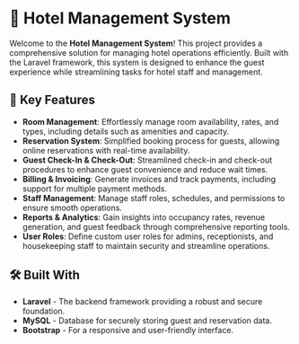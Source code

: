 # 🏨 Hotel Management System

Welcome to the **Hotel Management System**! This project provides a comprehensive solution for managing hotel operations efficiently. Built with the Laravel framework, this system is designed to enhance the guest experience while streamlining tasks for hotel staff and management.

## 🚀 Key Features

- **Room Management**: Effortlessly manage room availability, rates, and types, including details such as amenities and capacity.
- **Reservation System**: Simplified booking process for guests, allowing online reservations with real-time availability.
- **Guest Check-In & Check-Out**: Streamlined check-in and check-out procedures to enhance guest convenience and reduce wait times.
- **Billing & Invoicing**: Generate invoices and track payments, including support for multiple payment methods.
- **Staff Management**: Manage staff roles, schedules, and permissions to ensure smooth operations.
- **Reports & Analytics**: Gain insights into occupancy rates, revenue generation, and guest feedback through comprehensive reporting tools.
- **User Roles**: Define custom user roles for admins, receptionists, and housekeeping staff to maintain security and streamline operations.

## 🛠️ Built With

- **Laravel** - The backend framework providing a robust and secure foundation.
- **MySQL** - Database for securely storing guest and reservation data.
- **Bootstrap** - For a responsive and user-friendly interface.

